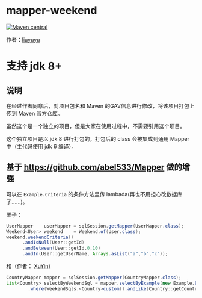 # mapper-weekend

[![Maven central](https://maven-badges.herokuapp.com/maven-central/tk.mybatis/mapper-weekend/badge.svg)](https://maven-badges.herokuapp.com/maven-central/tk.mybatis/mapper-weekend)

作者：[liuyuyu](https://github.com/liuyuyu)

# 支持 jdk 8+

## 说明

在经过作者同意后，对项目包名和 Maven 的GAV信息进行修改，将该项目打包上传到 Maven 官方仓库。

虽然这个是一个独立的项目，但是大家在使用过程中，不需要引用这个项目。

这个独立项目是以 jdk 8 进行打包的，打包后的 class 会被集成到通用 Mapper 中（主代码使用 jdk 6 编译）。

## 基于 https://github.com/abel533/Mapper 做的增强

可以在 `Example.Criteria` 的条件方法里传 lambada(再也不用担心改数据库了......)。

栗子：

```java
UserMapper    userMapper = sqlSession.getMapper(UserMapper.class);
Weekend<User> weekend    = Weekend.of(User.class);
weekend.weekendCriteria()
      .andIsNull(User::getId)
      .andBetween(User::getId,0,10)
      .andIn(User::getUserName, Arrays.asList("a","b","c"));
```

和（作者： [XuYin](https://github.com/chinaerserver)）

```java
CountryMapper mapper = sqlSession.getMapper(CountryMapper.class);
List<Country> selectByWeekendSql = mapper.selectByExample(new Example.Builder(Country.class)
        .where(WeekendSqls.<Country>custom().andLike(Country::getCountryname, "China")).build());
```